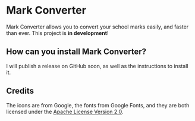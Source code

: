 # Mark Converter
Mark Converter allows you to convert your school marks easily, and faster than ever. This project is **in development**!
## How can you install Mark Converter?
I will publish a release on GitHub soon, as well as the instructions to install it.
## Credits
The icons are from Google, the fonts from Google Fonts, and they are both licensed under the [Apache License Version 2.0](https://apache.org/licenses/LICENSE-2.0).